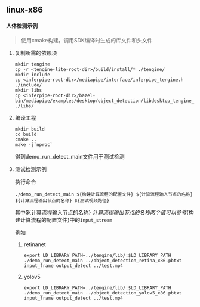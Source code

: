 ## linux-x86

#### 人体检测示例

> 使用cmake构建，调用SDK编译时生成的库文件和头文件

1. 复制所需的依赖项

   ```
   mkdir tengine
   cp -r <tengine-lite-root-dir>/build/install/* ./tengine/
   mkdir include
   cp <inferpipe-root-dir>/mediapipe/interface/inferpipe_tengine.h ./include/
   mkdir libs
   cp <inferpipe-root-dir>/bazel-bin/mediapipe/examples/desktop/object_detection/libdesktop_tengine_calculators.so ./libs/
   ```

2. 编译工程

   ```
   mkdir build
   cd build
   cmake ..
   make -j`nproc`
   ```

   得到demo_run_detect_main文件用于测试检测

3. 测试检测示例

   执行命令

    ```
   ./demo_run_detect_main ${构建计算流程的配置文件} ${计算流程输入节点的名称} ${计算流程输出节点的名称} ${测试视频路径}
    ```

   其中${计算流程输入节点的名称} ${计算流程输出节点的名称}两个值可以参考${构建计算流程的配置文件}中的`input_stream`

   例如

   1. retinanet

      ```
      export LD_LIBRARY_PATH=../tengine/lib/:$LD_LIBRARY_PATH
      ./demo_run_detect_main ../object_detection_retina_x86.pbtxt input_frame output_detect ../test.mp4
      ```
   
   2. yolov5
   
      ```
      export LD_LIBRARY_PATH=../tengine/lib/:$LD_LIBRARY_PATH
      ./demo_run_detect_main ../object_detection_yolov5_x86.pbtxt input_frame output_detect ../test.mp4
      ```
      
      
